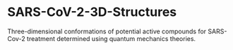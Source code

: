 # SARS-CoV-2-3D-Structures
Three-dimensional conformations of potential active compounds for SARS-Cov-2 treatment determined using quantum mechanics theories.
